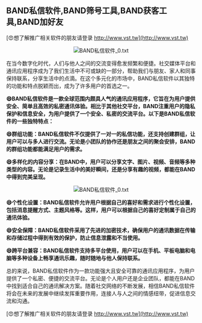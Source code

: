 ## **BAND私信软件,BAND筛号工具,BAND获客工具,BAND加好友**

[😍想了解推广相关软件的朋友请登录 http://www.vst.tw](http://www.vst.tw)

 <center><img src="https://vst.tw/MP4/tuiguang/png/2.png" alt="BAND私信软件_0.txt"></center>

在当今数字化时代，人们与他人之间的交流变得愈发频繁和便捷。社交媒体平台和通讯应用程序成为了我们生活中不可或缺的一部分，帮助我们与朋友、家人和同事保持联系，分享生活中的点滴。在这个多元化的市场中，BAND私信软件以其独特的功能和特点脱颖而出，成为了许多用户的首选之一。

**😄BAND私信软件是一款全球范围内颇具人气的通讯应用程序，它旨在为用户提供安全、简单且高效的私密通讯体验。相比于其他社交平台，BAND注重用户的隐私保护和信息安全，为用户提供了一个安全、私密的交流平台。以下是BAND私信软件的一些独特特点：**

**😄群组功能：BAND私信软件不仅提供了一对一的私信功能，还支持创建群组，让用户可以与多人进行交流。无论是小团队的协作还是朋友之间的聚会安排，BAND的群组功能都能满足用户的需求。**

**😄多样化的内容分享：在BAND中，用户可以分享文字、图片、视频、音频等多种类型的内容。无论是记录生活中的美好瞬间，还是分享有趣的视频，都能在BAND中得到完美呈现。**

 <center><img src="https://vst.tw/MP4/tuiguang/png/7.png" alt="BAND私信软件_0.txt"></center>

**😄个性化设置：BAND私信软件允许用户根据自己的喜好和需求进行个性化设置，包括消息提醒方式、主题风格等。这样，用户可以根据自己的喜好定制属于自己的通讯体验。**

**😄安全保障：BAND私信软件采用了先进的加密技术，确保用户的通讯数据在传输和存储过程中得到有效的保护，防止信息泄露和不当使用。**

**😄跨平台兼容：BAND私信软件支持多平台使用，用户可以在手机、平板电脑和电脑等多种设备上畅享通讯乐趣，随时随地与他人保持联系。**

总的来说，BAND私信软件作为一款功能强大且安全可靠的通讯应用程序，为用户提供了一个私密、便捷的交流平台。无论是个人用户还是企业团队，都能在BAND中找到适合自己的通讯解决方案。随着社交网络的不断发展，相信BAND私信软件将会在未来的发展中继续发挥重要作用，连接人与人之间的情感纽带，促进信息交流和沟通。

[😍想了解推广相关软件的朋友请登录 http://www.vst.tw](http://www.vst.tw)



